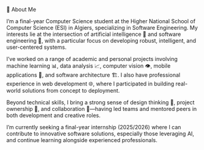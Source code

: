 👋 About Me

I’m a final-year Computer Science student at the Higher National School of Computer Science (ESI) in Algiers, specializing in Software Engineering. My interests lie at the intersection of artificial intelligence 🤖 and software engineering 🧩, with a particular focus on developing robust, intelligent, and user-centered systems.

I’ve worked on a range of academic and personal projects involving machine learning 📊, data analysis 📈, computer vision 👁️, mobile applications 📱, and software architecture 🏗️. I also have professional experience in web development 🌐, where I participated in building real-world solutions from concept to deployment.

Beyond technical skills, I bring a strong sense of design thinking 🎨, project ownership 🚀, and collaboration 🤝—having led teams and mentored peers in both development and creative roles.

I’m currently seeking a final-year internship (2025/2026) where I can contribute to innovative software solutions, especially those leveraging AI, and continue learning alongside experienced professionals.

<!--
**Imene2499/Imene2499** is a ✨ _special_ ✨ repository because its `README.md` (this file) appears on your GitHub profile.

Here are some ideas to get you started:

- 🔭 I’m currently working on ...
- 🌱 I’m currently learning ...
- 👯 I’m looking to collaborate on ...
- 🤔 I’m looking for help with ...
- 💬 Ask me about ...
- 📫 How to reach me: ...
- 😄 Pronouns: ...
- ⚡ Fun fact: ...
-->
